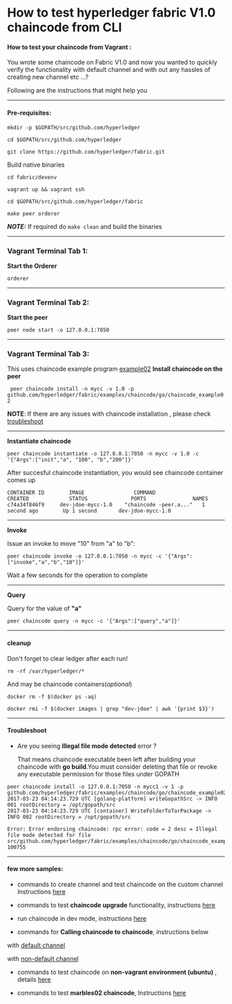 # How to test hyperledger fabric V1.0 chaincode from CLI

#### How to test your chaincode from Vagrant :
You wrote some chaincode on Fabric V1.0 and now you wanted to quickly verify the functionality with default channel and with out any hassles of creating new channel etc ...?

Following are the instructions that might help you

--------------------------------------------------------------------------------
#### Pre-requisites:
```
mkdir -p $GOPATH/src/github.com/hyperledger

cd $GOPATH/src/github.com/hyperledger

git clone https://github.com/hyperledger/fabric.git 

```

Build native binaries
```
cd fabric/devenv

vagrant up && vagrant ssh

cd $GOPATH/src/github.com/hyperledger/fabric

make peer orderer
```
**_NOTE:_** If required do `make clean` and build the binaries

--------------------------------------------------------------------------------

### Vagrant Terminal Tab 1: 

**Start the Orderer**

`orderer`

--------------------------------------------------------------------------------

### Vagrant Terminal Tab 2: 

**Start the peer**

`peer node start -o 127.0.0.1:7050`

--------------------------------------------------------------------------------

### Vagrant Terminal Tab 3:

This uses chaincode example program [example02](https://github.com/hyperledger/fabric/tree/master/examples/chaincode/go/chaincode_example02)
**Install chaincode on the peer**

`
peer chaincode install -n mycc -v 1.0 -p github.com/hyperledger/fabric/examples/chaincode/go/chaincode_example02`

**NOTE**: If there are any issues with chaincode installation , please check [troubleshoot](https://github.com/asararatnakar/fabric_v1_Chaincode_instructions/blob/master/README.md#troubleshoot)

--------------------------------------------------------------------------------

**Instantiate chaincode**

`
peer chaincode instantiate -o 127.0.0.1:7050 -n mycc -v 1.0 -c '{"Args":["init","a", "100", "b","200"]}'
`

After succesful chaincode instantiation, you would see chaincode container comes up
```
CONTAINER ID        IMAGE                COMMAND                  CREATED             STATUS              PORTS               NAMES
c74a34f846f9     dev-jdoe-mycc-1.0    "chaincode -peer.a..."   1 second ago        Up 1 second       dev-jdoe-mycc-1.0
```

--------------------------------------------------------------------------------

**Invoke**

Issue an invoke to move "10" from "a" to "b":

 `peer chaincode invoke -o 127.0.0.1:7050 -n mycc -c '{"Args":["invoke","a","b","10"]}'`

Wait a few seconds for the operation to complete

--------------------------------------------------------------------------------

**Query**

Query for the value of **"a"**

`peer chaincode query -n mycc -c '{"Args":["query","a"]}'`

--------------------------------------------------------------------------------

#### cleanup
Don't forget to clear ledger after each run!
```
rm -rf /var/hyperledger/*
```
And may be chaincode containers(*optional*)

```
docker rm -f $(docker ps -aq)

docker rmi -f $(docker images | grep "dev-jdoe" | awk '{print $3}')
```
--------------------------------------------------------------------------------

#### Troubleshoot

* Are you seeing **Illegal file mode detected** error ? 

  That means chaincode executable been left after building your chaincode with **go build**.You must consider deleting that file or revoke any executable permission for those files under GOPATH

```
peer chaincode install -o 127.0.0.1:7050 -n mycc1 -v 1 -p github.com/hyperledger/fabric/examples/chaincode/go/chaincode_example02
2017-03-23 04:14:23.729 UTC [golang-platform] writeGopathSrc -> INFO 001 rootDirectory = /opt/gopath/src
2017-03-23 04:14:23.729 UTC [container] WriteFolderToTarPackage -> INFO 002 rootDirectory = /opt/gopath/src

Error: Error endorsing chaincode: rpc error: code = 2 desc = Illegal file mode detected for file src/github.com/hyperledger/fabric/examples/chaincode/go/chaincode_example02/chaincode_example02: 100755
```
--------------------------------------------------------------------------------

#### few more samples:

* commands to create channel and test chaincode on the custom channel
  Instructions [here](https://github.com/asararatnakar/fabric_v1_Chaincode_instructions/blob/master/chaincode-with-custom-channel.md)
* commands to test **chaincode upgrade** functionality, instructions [here](https://github.com/asararatnakar/fabric_v1_Chaincode_instructions/blob/master/upgrade-chaincode.md)

* run chaincode in dev mode, instructions [here](https://github.com/hyperledger/fabric/blob/master/docs/source/peer-chaincode-devmode.rst)
* commands for **Calling chaincode to chaincode**, instructions below
 
 with [default channel](https://github.com/asararatnakar/fabric_v1_Chaincode_instructions/blob/master/call-chaincode-to-chaincode.md) 
 
 with [non-default channel](https://github.com/asararatnakar/fabric_v1_Chaincode_instructions/blob/master/call-chaincode-to-chaincode-nondefault-chain.md) 

* commands to test chaincode on **non-vagrant environment (ubuntu)** , details [here](https://github.com/asararatnakar/fabric_v1_Chaincode_instructions/blob/master/how-2-test-cc-non-vagrant.md)

* commands to test **marbles02 chaincode**, Instructions [here](https://github.com/asararatnakar/fabric_v1_Chaincode_instructions/blob/master/how-to-exec-marble-chaincode.md)
